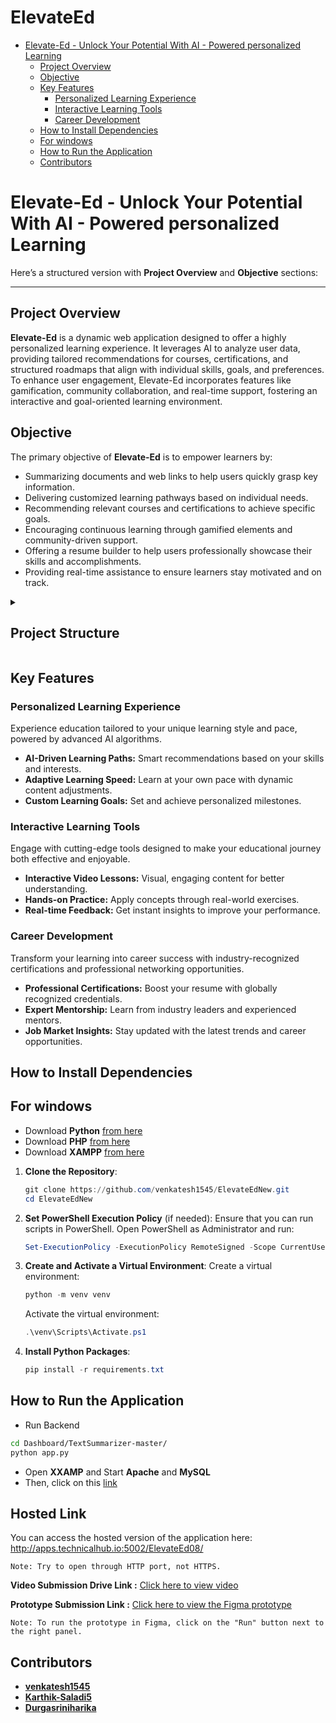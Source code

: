 # ElevateEd
- [Elevate-Ed - Unlock Your Potential With AI - Powered personalized Learning](#elevate-ed---unlock-your-potential-with-ai---powered-personalized-learning)
  - [Project Overview](#project-overview)
  - [Objective](#objective)
  - [Key Features](#key-features)
    - [Personalized Learning Experience](#personalized-learning-experience)
    - [Interactive Learning Tools](#interactive-learning-tools)
    - [Career Development](#career-development)
  - [How to Install Dependencies](#how-to-install-dependencies)
  - [For windows](#for-windows)
  - [How to Run the Application](#how-to-run-the-application)
  - [Contributors](#contributors)

# Elevate-Ed - Unlock Your Potential With AI - Powered personalized Learning

Here’s a structured version with **Project Overview** and **Objective** sections:

---

## Project Overview

**Elevate-Ed** is a dynamic web application designed to offer a highly personalized learning experience. It leverages AI to analyze user data, providing tailored recommendations for courses, certifications, and structured roadmaps that align with individual skills, goals, and preferences. To enhance user engagement, Elevate-Ed incorporates features like gamification, community collaboration, and real-time support, fostering an interactive and goal-oriented learning environment.

## Objective

The primary objective of **Elevate-Ed** is to empower learners by:

- Summarizing documents and web links to help users quickly grasp key information.
- Delivering customized learning pathways based on individual needs.
- Recommending relevant courses and certifications to achieve specific goals.
- Encouraging continuous learning through gamified elements and community-driven support.
- Offering a resume builder to help users professionally showcase their skills and accomplishments.
- Providing real-time assistance to ensure learners stay motivated and on track.

<details>
<summary>
<h2>Project Structure</h2>
</summary>

```
/
├── Dashboard/
│ ├── TextSummarizer-master/
│ │ ├── Templates/
│ │ │ ├── index.html
│ │ ├── static/
│ │ │ ├── css/
│ │ │ │ ├── styles.css
│ │ │ └── script/
│ │ │ └── script.js
│ │ ├── app.py
│ │ ├── package-lock.json
│ │ ├── requirements.txt
│ │ └── tempCodeRunnerFile.py
│ ├── uploads/
│ │ ├── 2_1738258894.png
│ │ ├── 2_1738258917.png
│ │ ├── 2_1738259934.png
│ │ ├── 2_1738260249.png
│ │ ├── 2_1738260352.png
│ │ ├── 4_1738441563.png
│ │ └── 4_1738441601.png
│ ├── UD_styles.css
│ ├── default_avatar.jpg
│ ├── delete_skill.php
│ ├── header.php
│ ├── header_script.js
│ ├── header_styles.css
│ ├── landing_page.php
│ ├── landing_styles.css
│ ├── logout.php
│ ├── profile.css
│ ├── profile.js
│ ├── progress.js
│ ├── progress.php
│ ├── progress_styles.css
│ ├── update_profile.php
│ ├── user_dashboard.php
│ └── view_profile.php
├── WebDevelopmentCourse/
│ ├── Group 1.png
│ ├── auth-styles.css
│ ├── styles.css
│ ├── auth.js
│ ├── db.php
│ ├── logout.php
│ ├── signin.php
│ ├── signup.php
│ ├── ElevateEd_index.html
│ ├── index.html
│ ├── signin.html
│ └── signup.html
├── Group 1.png
├── auth-styles.css
├── styles.css
├── auth.js
├── db.php
├── logout.php
├── signin.php
├── signup.php
├── ElevateEd_index.html
├── index.html
├── signin.html
├── signup.html
└── README.md
```

</details>

## Key Features

### Personalized Learning Experience

Experience education tailored to your unique learning style and pace, powered by advanced AI algorithms.

- **AI-Driven Learning Paths:** Smart recommendations based on your skills and interests.
- **Adaptive Learning Speed:** Learn at your own pace with dynamic content adjustments.
- **Custom Learning Goals:** Set and achieve personalized milestones.

### Interactive Learning Tools

Engage with cutting-edge tools designed to make your educational journey both effective and enjoyable.

- **Interactive Video Lessons:** Visual, engaging content for better understanding.
- **Hands-on Practice:** Apply concepts through real-world exercises.
- **Real-time Feedback:** Get instant insights to improve your performance.

### Career Development

Transform your learning into career success with industry-recognized certifications and professional networking opportunities.

- **Professional Certifications:** Boost your resume with globally recognized credentials.
- **Expert Mentorship:** Learn from industry leaders and experienced mentors.
- **Job Market Insights:** Stay updated with the latest trends and career opportunities.

## How to Install Dependencies

## For windows

- Download **Python** [from here](https://www.python.org/downloads/)
- Download **PHP** [from here](https://windows.php.net/download#php-8.4)
- Download **XAMPP** [from here](https://www.apachefriends.org/download.html)

1. **Clone the Repository**:

   ```powershell
   git clone https://github.com/venkatesh1545/ElevateEdNew.git
   cd ElevateEdNew
   ```

2. **Set PowerShell Execution Policy** (if needed):
   Ensure that you can run scripts in PowerShell. Open PowerShell as Administrator and run:

   ```powershell
   Set-ExecutionPolicy -ExecutionPolicy RemoteSigned -Scope CurrentUser
   ```

3. **Create and Activate a Virtual Environment**:
   Create a virtual environment:

   ```powershell
   python -m venv venv
   ```

   Activate the virtual environment:

   ```powershell
   .\venv\Scripts\Activate.ps1
   ```

4. **Install Python Packages**:
   ```powershell
   pip install -r requirements.txt
   ```

## How to Run the Application

- Run Backend

```bash
cd Dashboard/TextSummarizer-master/
python app.py
```

- Open **XXAMP** and Start **Apache** and **MySQL**
- Then, click on this [link](localhost/ElevateEdNew)

## Hosted Link
You can access the hosted version of the application here: http://apps.technicalhub.io:5002/ElevateEd08/
```
Note: Try to open through HTTP port, not HTTPS.
```
**Video Submission Drive Link :** [Click here to view video](https://drive.google.com/file/d/1zeqptjN3Im-yT6mpwpaqSchqYDzAhp_G/view?usp=sharing)

**Prototype Submission Link :**
[Click here to view the Figma prototype](https://www.figma.com/design/7lnX2yVaXxM9ReoiI4mVrz/Untitled?node-id=0-1&t=onqGGS0TaqKKyuFT-1)
```
Note: To run the prototype in Figma, click on the "Run" button next to the right panel.
```

## Contributors

- [**venkatesh1545**](https://github.com/venkatesh1545)
- [**Karthik-Saladi5**](https://github.com/Karthik-Saladi5)
- [**Durgasriniharika**](https://github.com/Durgasriniharika)

